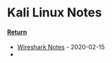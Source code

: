 # Kali Linux Notes

#### [Return](../Index)

- [Wireshark Notes](wireshark_internal_adapters) - 2020-02-15
- 
